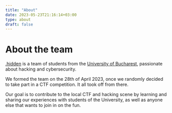 ```yaml
---
title: "About"
date: 2023-05-23T21:16:14+03:00
type: about
draft: false
---
```


# About the team

[.hidden](/about) is a team of students from the [University of
Bucharest](https://fmi.unibuc.ro), passionate about hacking and cybersecurity.

We formed the team on the 28th of April 2023, once we randomly decided to take
part in a CTF competition. It all took off from there.

Our goal is to contribute to the local CTF and hacking scene by learning and
sharing our experiences with students of the University, as well as anyone else
that wants to join in on the fun.
